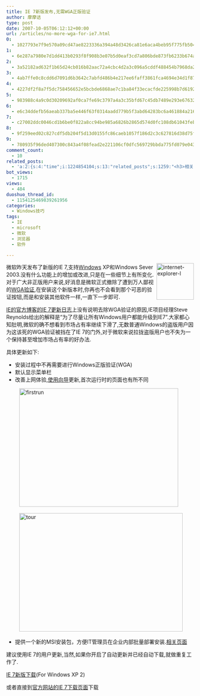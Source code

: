 ```yaml
---
title: IE 7新版发布,无需WGA正版验证
author: 摩摩诘
type: post
date: 2007-10-05T06:12:12+00:00
url: /articles/no-more-wga-for-ie7.html
0:
  - 1027793e7f9e570a09cd47ae8223336a394a48d3426ca81e6aca4beb95f775fb504a497c0a2f449ab2e1e8d876c6e594
1:
  - 6e287a7980e7d1dd413b0293f8f908b3e07b5d0eaf3cd7a806bde873fb6233b674a31cea9145db0ea6d8a545acb6a375
2:
  - 3a52182ad632f1b65d24cb016b82aac72a4cbc4d2a3c096a5cddf488454b7968da296f3d0fec1baf91ecc1a680bb0662
3:
  - 4ab7ffe0c8cdd6d7091d6b3642c7abfd486b4e217ee6faff3861fca4694e34d1f87128801687318790c3963b9e176276
4:
  - 4227df2f8a7f5dc758456652e5bcbde6868ae7c1ba84f33ecacfde225998b7d6192de90e780575271c2fa41a32810178
5:
  - 983988c4a9c0d30209692af0ca7fe69c3797a4a3c35bfd67c45db7489e293e67632e57d79da2a83964c600128097842e
6:
  - e6c34ddefb56aeab337ba5e446f63f0314aadd779b5f3abd64283bc6a461884a2162466b7dedfdf75fb5d585200cc4d5
7:
  - c27002ddc0046cd1b6be0f822a8cc94be985a6826b2865d574d0fc108db61043feb6bfda2771832a7f4dad1795054a33
8:
  - 9f259eed02c827cdf5db204f5d13d0155fc86caeb1057f186d2c3c627816d38d75fe313e8aaa733133b3649005a7cf41
9:
  - 780935f96ded407300c843a4f08fead2e221106cf0dfc569729bbda775fd079e043974ecd696effad13d7cb925c50df8
comment_count:
  - 10
related_posts:
  - 'a:2:{s:4:"time";i:1224854104;s:13:"related_posts";s:1259:"<h3>相关日志</h3><ul class="related_post"><li><a href="http://www.digglife.cn/articles/backup-windows-live-writer.html" title="如何全面备份Windows Live Writer">如何全面备份Windows Live Writer</a></li><li><a href="http://www.digglife.cn/articles/opera-mobile-8-65-download.html" title="Opera Mobile 8.65正式版发布">Opera Mobile 8.65正式版发布</a></li><li><a href="http://www.digglife.cn/articles/custom-windows-interface-tools.html" title="9个工具打造焕然一新的Windows界面">9个工具打造焕然一新的Windows界面</a></li><li><a href="http://www.digglife.cn/articles/convert-powerpoint-flash.html" title="免费将Powerpoint转换为Flash">免费将Powerpoint转换为Flash</a></li><li><a href="http://www.digglife.cn/articles/firefox3rc1-download-improvements.html" title="Firefox 3 RC1发布,绿色便携版下载">Firefox 3 RC1发布,绿色便携版下载</a></li><li><a href="http://www.digglife.cn/articles/air-applications-for-bloggers.html" title="适合博客使用的7个Adobe AIR程序">适合博客使用的7个Adobe AIR程序</a></li><li><a href="http://www.digglife.cn/articles/starburn.html" title="免费刻录软件Starbun,不仅仅是刻录">免费刻录软件Starbun,不仅仅是刻录</a></li></ul>";}'
bot_views:
  - 1715
views:
  - 484
duoshuo_thread_id:
  - 1154125469839261956
categories:
  - Windows技巧
tags:
  - IE
  - microsoft
  - 微软
  - 浏览器
  - 软件

---
```

[<img height="98" alt="internet-explorer-l" src="https://www.digglife.net/wp-content/uploads/3/379/2007/10/internet-explorer-l-thumb.png" width="100" align="right" />][1] 微软昨天发布了新版的IE 7,支持<a title="Windows技巧" href="https://www.digglife.net/articles/category/windows-tricks/" target="_blank">Windows</a> XP和Windows Sever 2003.没有什么功能上的增加或改进,只是在一些细节上有所变化.对于广大非正版用户来说,好消息是微软正式撤除了遭到万人鄙视的<a title="微软WGA服务器当机,Vista正版变成盗版" href="https://www.digglife.net/articles/wga-sever-down.html" target="_blank">WGA验证</a>,在安装这个新版本时,你再也不会看到那个可恶的验证按钮,而是和安装其他软件一样,一直下一步即可.

<a title="IE的官方博客的IE 7更新日志" href="http://blogs.msdn.com/ie/archive/2007/10/04/internet-explorer-7-update.aspx" target="_blank">IE的官方博客的IE 7更新日志</a>上没有说明去除WGA验证的原因,IE项目经理Steve Reynolds给出的解释是“为了尽量让所有Windows用户都能升级到IE7”.大家都心知肚明,微软的确不想看到市场占有率继续下滑了,无数普通Windows的盗版用户因为这该死的WGA验证被挡在了IE 7的门外,对于微软来说拉拢盗版用户也不失为一个保持甚至增加市场占有率的好办法.

具体更新如下:

<!--more-->

  * 安装过程中不再需要进行Windows正版验证(WGA) 
  * 默认显示菜单栏 
  * 改善上网体验,<a title="IE 7使用向导" href="http://www.microsoft.com/windows/ie/ie7/tour/fre/interface/" target="_blank">使用向导</a>更新,首次运行时的页面也有所不同

&nbsp;&nbsp;&nbsp;&nbsp;&nbsp;&nbsp;&nbsp;&nbsp; [<img height="318" alt="firstrun" src="https://www.digglife.net/wp-content/uploads/3/379/2007/10/firstrun-thumb.png" width="427" />][2] 

&nbsp;&nbsp;&nbsp;&nbsp;&nbsp;&nbsp;&nbsp;&nbsp; [<img height="318" alt="tour" src="https://www.digglife.net/wp-content/uploads/3/379/2007/10/tour-thumb.png" width="439" />][3] 

  * 提供一个新的MSI安装包，方便IT管理员在企业内部批量部署安装.<a title="相关页面" href="http://technet.microsoft.com/en-us/ie/bb219543.aspx" target="_blank">相关页面</a>

建议使用IE 7的用户更新,当然,如果你开启了自动更新并已经自动下载,就做重复工作了.

<a title="IE 7新版下载" href="http://www.microsoft.com/downloads/info.aspx?na=90&p=&SrcDisplayLang=zh-cn&SrcCategoryId=&SrcFamilyId=9ae91ebe-3385-447c-8a30-081805b2f90b&u=http%3a%2f%2fdownload.microsoft.com%2fdownload%2f4%2f1%2f8%2f418981a4-6ef9-4de6-befc-1a53e886cb62%2fIE7-WindowsXP-x86-chs.exe" target="_blank">IE 7新版下载</a>(For Windows XP 2)

或者直接到<a title="官方网站的下载页面" href="http://www.microsoft.com/china/windows/downloads/ie/getitnow.mspx" target="_blank">官方网站的IE 7下载页面</a>下载

 [1]: https://www.digglife.net/wp-content/uploads/3/379/2007/10/internet-explorer-l.png
 [2]: https://www.digglife.net/wp-content/uploads/3/379/2007/10/firstrun.png
 [3]: https://www.digglife.net/wp-content/uploads/3/379/2007/10/tour.png
